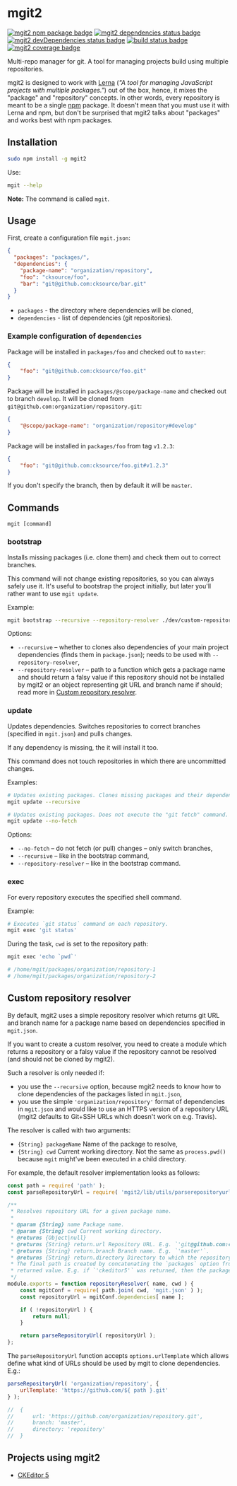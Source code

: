 # mgit2

<a href="https://www.npmjs.com/package/mgit2"><img src="https://img.shields.io/npm/v/mgit2.svg" alt="mgit2 npm package badge"></a>
<a href="https://david-dm.org/cksource/mgit2"><img src="https://img.shields.io/david/cksource/mgit2.svg" alt="mgit2 dependencies status badge"></a>
<a href="https://david-dm.org/cksource/mgit2?type=dev"><img src="https://img.shields.io/david/dev/cksource/mgit2.svg" alt="mgit2 devDependencies status badge"></a>
<a href="https://travis-ci.org/cksource/mgit2"><img src="https://img.shields.io/travis/cksource/mgit2/master.svg" alt="build status badge"></a>
<a href="https://codeclimate.com/github/cksource/mgit2/coverage"><img src="https://img.shields.io/codeclimate/coverage/github/cksource/mgit2.svg" alt="mgit2 coverage badge"></a>

Multi-repo manager for git. A tool for managing projects build using multiple repositories.

mgit2 is designed to work with [Lerna](https://github.com/lerna/lerna) (*"A tool for managing JavaScript projects with multiple packages."*) out of the box, hence, it mixes the "package" and "repository" concepts. In other words, every repository is meant to be a single [npm](https://npmjs.com) package. It doesn't mean that you must use it with Lerna and npm, but don't be surprised that mgit2 talks about "packages" and works best with npm packages.

## Installation

```bash
sudo npm install -g mgit2
```

Use:

```bash
mgit --help
```

**Note:** The command is called `mgit`.

## Usage

First, create a configuration file `mgit.json`:

```json
{
  "packages": "packages/",
  "dependencies": {
    "package-name": "organization/repository",
    "foo": "cksource/foo",
    "bar": "git@github.com:cksource/bar.git"
  }
}
```

* `packages` - the directory where dependencies will be cloned,
* `dependencies` - list of dependencies (git repositories).

### Example configuration of `dependencies`

Package will be installed in `packages/foo` and checked out to `master`:

```json
{
	"foo": "git@github.com:cksource/foo.git"
}
```

Package will be installed in `packages/@scope/package-name` and checked out to branch `develop`. It will be cloned from `git@github.com:organization/repository.git`:

```json
{
	"@scope/package-name": "organization/repository#develop"
}
```

Package will be installed in `packages/foo` from tag `v1.2.3`:

```json
{
	"foo": "git@github.com:cksource/foo.git#v1.2.3"
}
```

If you don't specify the branch, then by default it will be `master`.

## Commands

```
mgit [command]
```

### bootstrap

Installs missing packages (i.e. clone them) and check them out to correct branches.

This command will not change existing repositories, so you can always safely use it. It's useful to bootstrap the project initially, but later you'll rather want to use `mgit update`.

Example:

```bash
mgit bootstrap --recursive --repository-resolver ./dev/custom-repository-resolver.js
```

Options:

* `--recursive` – whether to clones also dependencies of your main project dependencies (finds them in `package.json`); needs to be used with `--repository-resolver`,
* `--repository-resolver` – path to a function which gets a package name and should return a falsy value if this repository should not be installed by mgit2 or an object representing git URL and branch name if should; read more in [Custom repository resolver](#custom-repository-resolver).

### update

Updates dependencies. Switches repositories to correct branches (specified in `mgit.json`) and pulls changes.

If any dependency is missing, the it will install it too.

This command does not touch repositories in which there are uncommitted changes.

Examples:

```bash
# Updates existing packages. Clones missing packages and their dependencies.
mgit update --recursive

# Updates existing packages. Does not execute the "git fetch" command.
mgit update --no-fetch
```

Options:

* `--no-fetch` – do not fetch (or pull) changes – only switch branches,
* `--recursive` – like in the bootstrap command,
* `--repository-resolver` – like in the bootstrap command.

### exec

For every repository executes the specified shell command.

Example:

```bash
# Executes `git status` command on each repository.
mgit exec 'git status'
```

During the task, `cwd` is set to the repository path:

```bash
mgit exec 'echo `pwd`'

# /home/mgit/packages/organization/repository-1
# /home/mgit/packages/organization/repository-2
```

## Custom repository resolver

By default, mgit2 uses a simple repository resolver which returns git URL and branch name for a package name based on dependencies specified in `mgit.json`.

If you want to create a custom resolver, you need to create a module which returns a repository or a falsy value if the repository cannot be resolved (and should not be cloned by mgit2).

Such a resolver is only needed if:

* you use the `--recursive` option, because mgit2 needs to know how to clone dependencies of the packages listed in `mgit.json`,
* you use the simple `'organization/repository'` format of dependencies in `mgit.json` and would like to use an HTTPS version of a repository URL (mgit2 defaults to Git+SSH URLs which doesn't work on e.g. Travis).

The resolver is called with two arguments:

* `{String} packageName` Name of the package to resolve,
* `{String} cwd` Current working directory. Not the same as `process.pwd()` because `mgit` might've been executed in a child directory.

For example, the default resolver implementation looks as follows:

```js
const path = require( 'path' );
const parseRepositoryUrl = require( 'mgit2/lib/utils/parserepositoryurl' );

/**
 * Resolves repository URL for a given package name.
 *
 * @param {String} name Package name.
 * @param {String} cwd Current working directory.
 * @returns {Object|null}
 * @returns {String} return.url Repository URL. E.g. `'git@github.com:ckeditor/ckeditor5.git'`.
 * @returns {String} return.branch Branch name. E.g. `'master'`.
 * @returns {String} return.directory Directory to which the repository will be cloned.
 * The final path is created by concatenating the `packages` option from `mgit.json` and the
 * returned value. E.g. if `'ckeditor5'` was returned, then the package will be cloned to `packages/ckeditor5`.
 */
module.exports = function repositoryResolver( name, cwd ) {
	const mgitConf = require( path.join( cwd, 'mgit.json' ) );
	const repositoryUrl = mgitConf.dependencies[ name ];

	if ( !repositoryUrl ) {
		return null;
	}

	return parseRepositoryUrl( repositoryUrl );
};
```

The `parseRepositoryUrl` function accepts `options.urlTemplate` which allows define what kind of
URLs should be used by mgit to clone dependencies. E.g.:

```js
parseRepositoryUrl( 'organization/repository', {
	urlTemplate: 'https://github.com/${ path }.git'
} );

//	{
//		url: 'https://github.com/organization/repository.git',
//		branch: 'master',
//		directory: 'repository'
//	}
```

## Projects using mgit2

* [CKEditor 5](https://github.com/ckeditor/ckeditor5)
